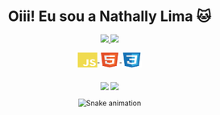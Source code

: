 <h1 align="center">
 Oiii! Eu sou a Nathally Lima 🐱
</h1>

<div align="center">
  <a href="https://github.com/nathallylima/">
  <img height="150em" src="https://github-readme-stats.vercel.app/api?username=nathallylima&hide=prs,issues&show_icons=true&theme=dracula&rank_icon=github">
  <img height="150em" src="https://github-readme-stats.vercel.app/api/top-langs/?username=nathallylima&layout=compact&theme=dracula">

</div>

<div align="center" valign="top"><br>
  <img align="center" alt="Js" height="30" width="40" src="https://raw.githubusercontent.com/devicons/devicon/master/icons/javascript/javascript-plain.svg">
  <img align="center" alt="HTML" height="30" width="40" src="https://raw.githubusercontent.com/devicons/devicon/master/icons/html5/html5-original.svg">
  <img align="center" alt="CSS" height="30" width="40" src="https://raw.githubusercontent.com/devicons/devicon/master/icons/css3/css3-original.svg">
</div>

##

<div align="center">
  <a href = "mailto:nathallylimas@gmail.com"><img src="https://img.shields.io/badge/Gmail-D14836?style=for-the-badge&logo=gmail&logoColor=white"></a>
  <a href="https://www.linkedin.com/in/nathallylima/" target="_blank"><img src="https://img.shields.io/badge/-LinkedIn-%230077B5?style=for-the-badge&logo=linkedin&logoColor=white" target="_blank"></a> 
</div>


<div align="center">
  
  ![Snake animation](https://github.com/nathallylima/nathallylima/blob/output/github-contribution-grid-snake.svg)
  
</div>


